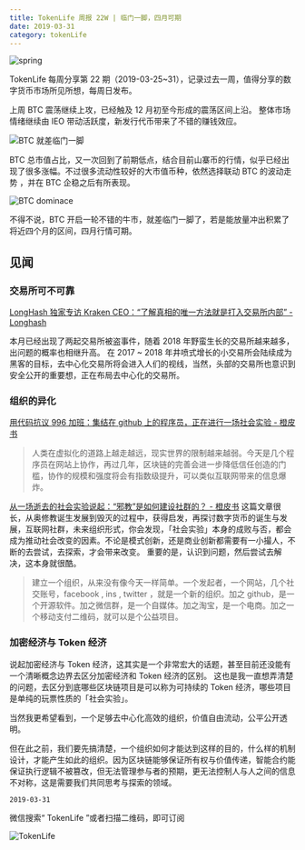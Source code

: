 ```yaml
---
title: TokenLife 周报 22W | 临门一脚，四月可期
date: 2019-03-31
category: tokenLife
---
```


![spring](https://trello-attachments.s3.amazonaws.com/5aceaf1164c86a15f5956cda/5c9cc740eff1f0468186904b/9fab17566b21d0350e96b18aa6cf4888/image.png)

TokenLife 每周分享第 22 期（2019-03-25~31），记录过去一周，值得分享的数字货币市场所见所想，每周日发布。

上周 BTC 震荡继续上攻，已经触及 12 月初至今形成的震荡区间上沿。
整体市场情绪继续由 IEO 带动活跃度，新发行代币带来了不错的赚钱效应。

![BTC 就差临门一脚](https://trello-attachments.s3.amazonaws.com/5aceaf1164c86a15f5956cda/5c9cc740eff1f0468186904b/3ca53316d74182fd89335b8e96b2b832/image.png)

BTC 总市值占比，又一次回到了前期低点，结合目前山寨币的行情，似乎已经出现了很多涨幅。不过很多流动性较好的大市值币种，依然选择联动 BTC 的波动走势 ，并在 BTC 企稳之后有所表现。

![BTC dominace](https://trello-attachments.s3.amazonaws.com/5aceaf1164c86a15f5956cda/5c9cc740eff1f0468186904b/acbe56c46ef45233355520fcee5fc145/image.png)

不得不说，BTC 开启一轮不错的牛市，就差临门一脚了，若是能放量冲出积累了将近四个月的区间，四月行情可期。

## 见闻

### 交易所可不可靠

[LongHash 独家专访 Kraken CEO：“了解真相的唯一方法就是打入交易所内部” - Longhash](https://www.longhash.com.cn/news/longhash%E7%8B%AC%E5%AE%B6%E4%B8%93%E8%AE%BFkraken-ceo%E4%BA%86%E8%A7%A3%E7%9C%9F%E7%9B%B8%E7%9A%84%E5%94%AF%E4%B8%80%E6%96%B9%E6%B3%95%E5%B0%B1%E6%98%AF%E6%89%93%E5%85%A5%E4%BA%A4%E6%98%93%E6%89%80%E5%86%85%E9%83%A8)

本月已经出现了两起交易所被盗事件，随着 2018 年野蛮生长的交易所越来越多，出问题的概率也相继升高。
在 2017 ~ 2018 年井喷式增长的小交易所会陆续成为黑客的目标，去中心化交易所将会进入人们的视线，当然，头部的交易所也意识到安全公开的重要想，正在布局去中心化的交易所。

### 组织的异化

[用代码抗议 996 加班：集结在 github 上的程序员，正在进行一场社会实验 - 橙皮书](https://orange.xyz/p/356)

> 人类在虚拟化的道路上越走越远，现实世界的限制越来越弱。今天是几个程序员在网站上协作，再过几年，区块链的完善会进一步降低信任创造的门槛，协作的规模和强度将会有指数级提升，可以类似互联网带来的信息爆炸。

[从一场逝去的社会实验说起：“邪教”是如何建设社群的？ - 橙皮书](https://orange.xyz/p/353)
这篇文章很长，从奥修教诞生发展到毁灭的过程中，获得启发，再探讨数字货币的诞生与发展，互联网社群，未来组织形式，你会发现，「社会实验」本身的成败与否，都会成为推动社会改变的因素。不论是模式创新，还是商业创新都需要有一小撮人，不断的去尝试，去探索，才会带来改变。
重要的是，认识到问题，然后尝试去解决，这本身就很酷。

> 建立一个组织，从来没有像今天一样简单。一个发起者，一个网站，几个社交账号，facebook , ins , twitter ，就是一个新的组织。加之 github，是一个开源软件。加之微信群，是一个自媒体。加之淘宝，是一个电商。加之一个移动支付二维码，就可以是个公益项目。

### 加密经济与 Token 经济

说起加密经济与 Token 经济，这其实是一个非常宏大的话题，甚至目前还没能有一个清晰概念边界去区分加密经济和 Token 经济的区别。
这也是我一直想弄清楚的问题，去区分到底哪些区块链项目是可以称为可持续的 Token 经济，哪些项目是单纯的玩票性质的「社会实验」。

当然我更希望看到，一个足够去中心化高效的组织，价值自由流动，公平公开透明。

但在此之前，我们要先搞清楚，一个组织如何才能达到这样的目的，什么样的机制设计，才能产生如此的组织。因为区块链能够保证所有权与价值传递，智能合约能保证执行逻辑不被篡改，但无法管理参与者的预期，更无法控制人与人之间的信息不对称，这是需要我们共同思考与探索的领域。

`2019-03-31`

微信搜索“ TokenLife ”或者扫描二维码，即可订阅

![TokenLife](https://trello-attachments.s3.amazonaws.com/5aceaf1164c86a15f5956cda/5b29a211cef01eee58d89b99/5a22008ffc47562d371156108e3e7649/image.png)
